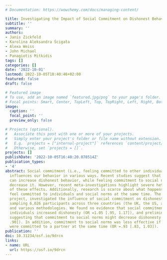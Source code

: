 ```yaml
---
# Documentation: https://wowchemy.com/docs/managing-content/

title: Investigating the Impact of Social Commitment on Dishonest Behavior
subtitle: ''
summary: ''
authors:
- Janis Zickfeld
- Karolina Aleksandra Ścigała
- Alexa Weiss
- John Michael
- Panagiotis Mitkidis
tags: []
categories: []
date: '2022-10-01'
lastmod: 2022-10-05T18:40:46+02:00
featured: false
draft: false

# Featured image
# To use, add an image named `featured.jpg/png` to your page's folder.
# Focal points: Smart, Center, TopLeft, Top, TopRight, Left, Right, BottomLeft, Bottom, BottomRight.
image:
  caption: ''
  focal_point: ''
  preview_only: false

# Projects (optional).
#   Associate this post with one or more of your projects.
#   Simply enter your project's folder or file name without extension.
#   E.g. `projects = ["internal-project"]` references `content/project/deep-learning/index.md`.
#   Otherwise, set `projects = []`.
projects: []
publishDate: '2022-10-05T16:40:20.078514Z'
publication_types:
- '4'
abstract: Social commitment (i.e., feeling committed to other individuals or groups)
  influences our behavior in various ways. Recent studies suggest that social commitment
  can increase dishonest behavior, while feeling commitment to social norms might
  decrease it. However, recent meta-investigations highlight severe heterogeneity
  of these effects. Additionally, research is scarce about what happens if individuals
  feel committed to individuals and social norms at the same time. The current pre-registered
  project, investigated the influence of social commitment on dishonest behavior by
  sampling 6,026 participants across three countries (the UK, the US, and Mexico)
  and various methodologies. We found no evidence that social commitment to other
  individuals increased dishonesty (OR =1.05 [.95, 1.17]), and preliminary evidence
  suggesting that commitment to social norms might decrease dishonesty (OR =.81 [.73,
  .90]). In addition, commitment to social norms was less effective if participants
  were committed to a partner at the same time (OR =.93 [.83, 1.03]).
publication: ''
doi: 10.31234/osf.io/9drcn
links:
- name: URL
  url: https://osf.io/9drcn
---
```

